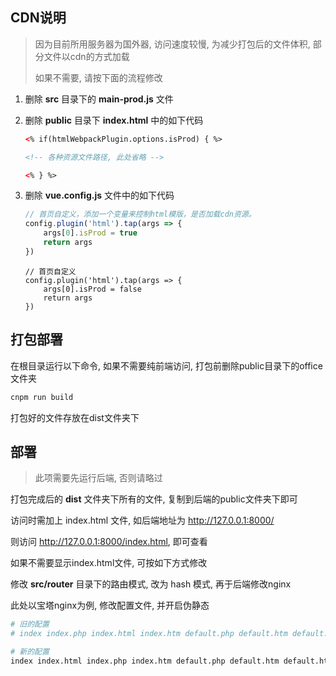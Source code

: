 ## CDN说明

> 因为目前所用服务器为国外器, 访问速度较慢, 为减少打包后的文件体积, 部分文件以cdn的方式加载
>
> 如果不需要, 请按下面的流程修改

1. 删除 **src** 目录下的 **main-prod.js** 文件

2. 删除 **public** 目录下 **index.html** 中的如下代码

	```html
	<% if(htmlWebpackPlugin.options.isProd) { %>

	<!-- 各种资源文件路径, 此处省略 -->

    <% } %>
	```

3. 删除 **vue.config.js** 文件中的如下代码

	```js
	// 首页自定义，添加一个变量来控制html模版，是否加载cdn资源。
	config.plugin('html').tap(args => {
		args[0].isProd = true
		return args
	})
	```

	```
	// 首页自定义
	config.plugin('html').tap(args => {
		args[0].isProd = false
		return args
	})
	```

## 打包部署

在根目录运行以下命令, 如果不需要纯前端访问, 打包前删除public目录下的office文件夹

```bash
cnpm run build
```

打包好的文件存放在dist文件夹下

## 部署

> 此项需要先运行后端, 否则请略过

打包完成后的 **dist** 文件夹下所有的文件, 复制到后端的public文件夹下即可

访问时需加上 index.html 文件, 如后端地址为 http://127.0.0.1:8000/

则访问 http://127.0.0.1:8000/index.html, 即可查看

如果不需要显示index.html文件, 可按如下方式修改

修改 **src/router** 目录下的路由模式, 改为 hash 模式, 再于后端修改nginx

此处以宝塔nginx为例, 修改配置文件, 并开启伪静态

```bash
# 旧的配置
# index index.php index.html index.htm default.php default.htm default.html;

# 新的配置
index index.html index.php index.htm default.php default.htm default.html;
```